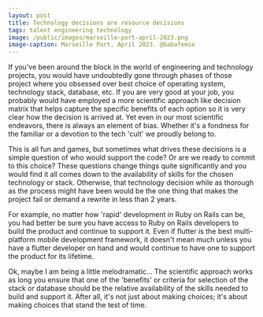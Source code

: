 ```yaml
---
layout: post
title: Technology decisions are resource decisions
tags: talent engineering technology
image: /public/images/marseille-port-april-2023.png
image-caption: Marseille Port, April 2023. @babafemio
---
```


If you've been around the block in the world of engineering and technology projects, you would have undoubtedly gone through phases of those project where you obsessed over best choice of operating system, technology stack, database, etc. If you are very good at your job, you probably would have employed a more scientific approach like decision matrix that helps capture the specific benefits of each option so it is very clear how the decision is arrived at. Yet even in our most scientific endeavors, there is always an element of bias. Whether it's a fondness for the familiar or a devotion to the tech 'cult' we proudly belong to.

<!--more-->

This is all fun and games, but sometimes what drives these decisions is a simple question of who would support the code? Or are we ready to commit to this choice? These questions change things quite significantly and you would find it all comes down to the availability of skills for the chosen technology or stack. Otherwise, that technology decision while as thorough as the process might have been would be the one thing that makes the project fail or demand a rewrite in less than 2 years.

For example, no matter how 'rapid' development in Ruby on Rails can be, you had better be sure you have access to Ruby on Rails developers to build the product and continue to support it. Even if flutter is the best multi-platform mobile development framework, it doesn't mean much unless you have a flutter developer on hand and would continue to have one to support the product for its lifetime.

Ok, maybe I am being a little melodramatic... The scientific approach works as long you ensure that one of the 'benefits' or criteria for selection of the stack or database should be the relative availability of the skills needed to build and support it. After all, it's not just about making choices; it's about making choices that stand the test of time.